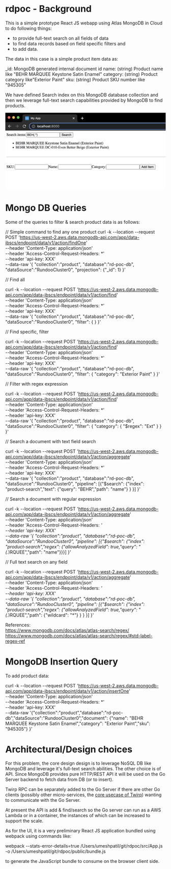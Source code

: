 # rdpoc - Background

This is a simple prototype React JS webapp using Atlas MongoDB in Cloud to do following things:

- to provide full-text search on all fields of data
- to find data records based on field specific filters and
- to add data.

The data in this case is a simple product item data as:

_id:  MongoDB generated internal document id
name: (string) Product name like "BEHR MARQUEE Keystone Satin Enamel"
category: (string) Product category like"Exterior Paint"
sku: (string) Product SKU number like "945305"

We have defined Search index on this MongoDB database collection and then we leverage
full-text search capabilities provided by MongoDB to find products. 

![My Image](rdpoc-web-ui.png)

# Mongo DB Queries

Some of the queries to filter & search product data is as follows:

// Simple command to find any one product
curl -k --location --request POST 'https://us-west-2.aws.data.mongodb-api.com/app/data-ibscs/endpoint/data/v1/action/findOne' \
--header 'Content-Type: application/json' \
--header 'Access-Control-Request-Headers: *' \
--header 'api-key: XXX' \
--data-raw '{
"collection":"product",
"database":"rd-poc-db",
"dataSource":"RundooCluster0",
"projection": {"_id": 1}
}'

// Find all

curl -k --location --request POST 'https://us-west-2.aws.data.mongodb-api.com/app/data-ibscs/endpoint/data/v1/action/find' \
--header 'Content-Type: application/json' \
--header 'Access-Control-Request-Headers: *' \
--header 'api-key: XXX' \
--data-raw '{
"collection":"product",
"database":"rd-poc-db",
"dataSource":"RundooCluster0",
"filter": { }
}'


// Find specific, filter

curl -k --location --request POST 'https://us-west-2.aws.data.mongodb-api.com/app/data-ibscs/endpoint/data/v1/action/find' \
--header 'Content-Type: application/json' \
--header 'Access-Control-Request-Headers: *' \
--header 'api-key: XXX' \
--data-raw '{
"collection":"product",
"database":"rd-poc-db",
"dataSource":"RundooCluster0",
"filter": { "category": "Exterior Paint" }
}'


// Filter with regex expression

curl -k --location --request POST 'https://us-west-2.aws.data.mongodb-api.com/app/data-ibscs/endpoint/data/v1/action/find' \
--header 'Content-Type: application/json' \
--header 'Access-Control-Request-Headers: *' \
--header 'api-key: XXX' \
--data-raw '{
"collection":"product",
"database":"rd-poc-db",
"dataSource":"RundooCluster0",
"filter": { "category": { "$regex": "Ext" } }
}'


// Search a document with text field search

curl -k --location --request POST 'https://us-west-2.aws.data.mongodb-api.com/app/data-ibscs/endpoint/data/v1/action/aggregate' \
--header 'Content-Type: application/json' \
--header 'Access-Control-Request-Headers: *' \
--header 'api-key: XXX' \
--data-raw '{
"collection":"product",
"database":"rd-poc-db",
"dataSource":"RundooCluster0",
"pipeline": [{"$search": {"index": "product-search","text": {"query": "BEHR","path": "name"} } }]
}'

// Search a document with regular expression

curl -k --location --request POST 'https://us-west-2.aws.data.mongodb-api.com/app/data-ibscs/endpoint/data/v1/action/aggregate' \
--header 'Content-Type: application/json' \
--header 'Access-Control-Request-Headers: *' \
--header 'api-key: XXX' \
--data-raw '{
"collection":"product",
"database":"rd-poc-db",
"dataSource":"RundooCluster0",
"pipeline": [{"$search": {"index": "product-search","regex": {"allowAnalyzedField": true,"query": "(.*)RQUEE","path": "name"}}}]
}'


// Full text search on any field

curl -k --location --request POST 'https://us-west-2.aws.data.mongodb-api.com/app/data-ibscs/endpoint/data/v1/action/aggregate' \
--header 'Content-Type: application/json' \
--header 'Access-Control-Request-Headers: *' \
--header 'api-key: XXX' \
--data-raw '{
"collection":"product",
"database":"rd-poc-db",
"dataSource":"RundooCluster0",
"pipeline": [{"$search": {"index": "product-search","regex": {"allowAnalyzedField": true,"query": "(.*)RQUEE","path": {"wildcard": "*"} } } }]
}'

References:       
https://www.mongodb.com/docs/atlas/atlas-search/regex/
https://www.mongodb.com/docs/atlas/atlas-search/regex/#std-label-regex-ref

# MongoDB Insertion Query

To add product data:

curl -k --location --request POST 'https://us-west-2.aws.data.mongodb-api.com/app/data-ibscs/endpoint/data/v1/action/insertOne' \
--header 'Content-Type: application/json' \
--header 'Access-Control-Request-Headers: *' \
--header 'api-key: XXX' \
--data-raw '{"collection":"product","database":"rd-poc-db","dataSource":"RundooCluster0","document": {"name": "BEHR MARQUEE Keystone Satin Enamel","category": "Exterior Paint","sku": "945305"}
}'

# Architectural/Design choices

For this problem, the core design design is to leverage NoSQL DB like MongoDB and leverage it's full-text search
abilities. The other choice is of API. Since MongoDB provides pure HTTP/REST API it will be used on the Go Server 
backend to fetch data from DB (or to insert).

Twirp RPC can be separately added to the Go Server if there are other Go clients (possibly other micro-services,
the [core usecase of Twirp](https://blog.twitch.tv/en/2018/01/16/twirp-a-sweet-new-rpc-framework-for-go-5f2febbf35f/)) 
wanting to communicate with the Go Server.

At present the API is add & find/search so the Go server can run as a AWS Lambda or in a container, the instances of
which can be increased to support the scale. 

As for the UI, it is a very preliminary React JS application bundled using webpack using commands like:

webpack --stats-error-details=true /Users/umeshpatil/git/rdpoc/src/App.js -o /Users/umeshpatil/git/rdpoc/public/bundle.js

to generate the JavaScript bundle to consume on the browser client side.
